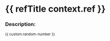 <!--

Copy this into the title:
{{#if (eq context.base.ref "master")}}🚀 {{/if}}{{ refTitle context.head.ref }}

-->

# {{ refTitle context.ref }}

### Description:

<small>{{ custom.random-number }}</small>
